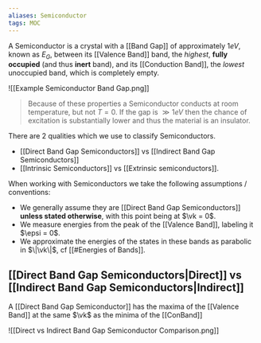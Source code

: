 ```yaml
---
aliases: Semiconductor
tags: MOC
---
```


A Semiconductor is a crystal with a [[Band Gap]] of approximately $1\unit{eV}$, known as $E_G$, between its [[Valence Band]] band, the *highest*, **fully occupied** (and thus **inert** band), and its [[Conduction Band]], the *lowest* unoccupied band, which is completely empty.

![[Example Semiconductor Band Gap.png]]

> Because of these properties a Semiconductor conducts at room temperature, but not $T = 0$. If the gap is $\gg 1eV$ then the chance of excitation is substantially lower and thus the material is an insulator.

There are 2 qualities which we use to classify Semiconductors.

- [[Direct Band Gap Semiconductors]] vs [[Indirect Band Gap Semiconductors]]
- [[Intrinsic Semiconductors]] vs [[Extrinsic semiconductors]].

When working with Semiconductors we take the following assumptions / conventions:

- We generally assume they are [[Direct Band Gap Semiconductors]] **unless stated otherwise**, with this point being at $\vk = 0$.
- We measure energies from the peak of the [[Valence Band]], labeling it $\epsi = 0$.
- We approximate the energies of the states in these bands as parabolic in $\|\vk\|$, cf [[#Energies of Bands]].

## [[Direct Band Gap Semiconductors|Direct]] vs [[Indirect Band Gap Semiconductors|Indirect]]

A [[Direct Band Gap Semiconductor]] has the maxima of the [[Valence Band]] at the same $\vk$ as the minima of the [[ConBand]]

![[Direct vs Indirect Band Gap Semiconductor Comparison.png]]

